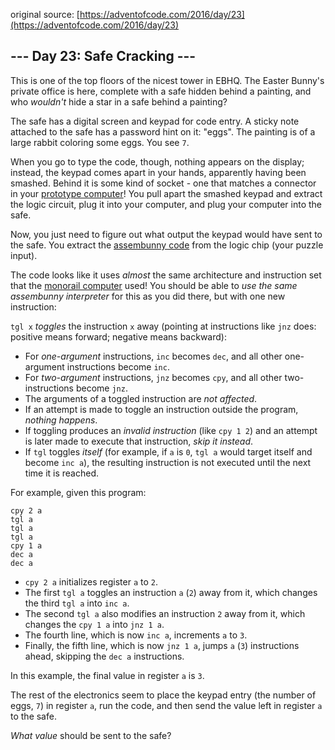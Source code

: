 original source: [https://adventofcode.com/2016/day/23](https://adventofcode.com/2016/day/23)
## --- Day 23: Safe Cracking ---
This is one of the top floors of the nicest tower in EBHQ. The Easter Bunny's private office is here, complete with a safe hidden behind a painting, and who _wouldn't_ hide a star in a safe behind a painting?

The safe has a digital screen and keypad for code entry. A sticky note attached to the safe has a password hint on it: "eggs". The painting is of a large rabbit coloring some eggs. You see `7`.

When you go to type the code, though, nothing appears on the display; instead, the keypad comes apart in your hands, apparently having been smashed. Behind it is some kind of socket - one that matches a connector in your [prototype computer](11)! You pull apart the smashed keypad and extract the logic circuit, plug it into your computer, and plug your computer into the safe.


Now, you just need to figure out what output the keypad would have sent to the safe. You extract the [assembunny code](12) from the logic chip (your puzzle input).

The code looks like it uses _almost_ the same architecture and instruction set that the [monorail computer](12) used! You should be able to _use the same assembunny interpreter_ for this as you did there, but with one new instruction:

`tgl x` _toggles_ the instruction `x` away (pointing at instructions like `jnz` does: positive means forward; negative means backward):


 - For _one-argument_ instructions, `inc` becomes `dec`, and all other one-argument instructions become `inc`.
 - For _two-argument_ instructions, `jnz` becomes `cpy`, and all other two-instructions become `jnz`.
 - The arguments of a toggled instruction are _not affected_.
 - If an attempt is made to toggle an instruction outside the program, _nothing happens_.
 - If toggling produces an _invalid instruction_ (like `cpy 1 2`) and an attempt is later made to execute that instruction, _skip it instead_.
 - If `tgl` toggles _itself_ (for example, if `a` is `0`, `tgl a` would target itself and become `inc a`), the resulting instruction is not executed until the next time it is reached.

For example, given this program:

```
cpy 2 a
tgl a
tgl a
tgl a
cpy 1 a
dec a
dec a
```


 - `cpy 2 a` initializes register `a` to `2`.
 - The first `tgl a` toggles an instruction `a` (`2`) away from it, which changes the third `tgl a` into `inc a`.
 - The second `tgl a` also modifies an instruction `2` away from it, which changes the `cpy 1 a` into `jnz 1 a`.
 - The fourth line, which is now `inc a`, increments `a` to `3`.
 - Finally, the fifth line, which is now `jnz 1 a`, jumps `a` (`3`) instructions ahead, skipping the `dec a` instructions.

In this example, the final value in register `a` is `3`.

The rest of the electronics seem to place the keypad entry (the number of eggs, `7`) in register `a`, run the code, and then send the value left in register `a` to the safe.

_What value_ should be sent to the safe?


